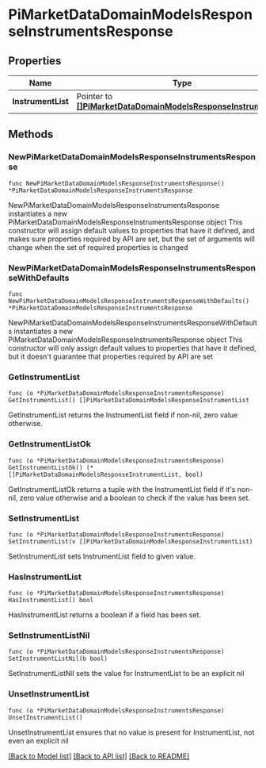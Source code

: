# PiMarketDataDomainModelsResponseInstrumentsResponse

## Properties

Name | Type | Description | Notes
------------ | ------------- | ------------- | -------------
**InstrumentList** | Pointer to [**[]PiMarketDataDomainModelsResponseInstrumentList**](PiMarketDataDomainModelsResponseInstrumentList.md) |  | [optional] 

## Methods

### NewPiMarketDataDomainModelsResponseInstrumentsResponse

`func NewPiMarketDataDomainModelsResponseInstrumentsResponse() *PiMarketDataDomainModelsResponseInstrumentsResponse`

NewPiMarketDataDomainModelsResponseInstrumentsResponse instantiates a new PiMarketDataDomainModelsResponseInstrumentsResponse object
This constructor will assign default values to properties that have it defined,
and makes sure properties required by API are set, but the set of arguments
will change when the set of required properties is changed

### NewPiMarketDataDomainModelsResponseInstrumentsResponseWithDefaults

`func NewPiMarketDataDomainModelsResponseInstrumentsResponseWithDefaults() *PiMarketDataDomainModelsResponseInstrumentsResponse`

NewPiMarketDataDomainModelsResponseInstrumentsResponseWithDefaults instantiates a new PiMarketDataDomainModelsResponseInstrumentsResponse object
This constructor will only assign default values to properties that have it defined,
but it doesn't guarantee that properties required by API are set

### GetInstrumentList

`func (o *PiMarketDataDomainModelsResponseInstrumentsResponse) GetInstrumentList() []PiMarketDataDomainModelsResponseInstrumentList`

GetInstrumentList returns the InstrumentList field if non-nil, zero value otherwise.

### GetInstrumentListOk

`func (o *PiMarketDataDomainModelsResponseInstrumentsResponse) GetInstrumentListOk() (*[]PiMarketDataDomainModelsResponseInstrumentList, bool)`

GetInstrumentListOk returns a tuple with the InstrumentList field if it's non-nil, zero value otherwise
and a boolean to check if the value has been set.

### SetInstrumentList

`func (o *PiMarketDataDomainModelsResponseInstrumentsResponse) SetInstrumentList(v []PiMarketDataDomainModelsResponseInstrumentList)`

SetInstrumentList sets InstrumentList field to given value.

### HasInstrumentList

`func (o *PiMarketDataDomainModelsResponseInstrumentsResponse) HasInstrumentList() bool`

HasInstrumentList returns a boolean if a field has been set.

### SetInstrumentListNil

`func (o *PiMarketDataDomainModelsResponseInstrumentsResponse) SetInstrumentListNil(b bool)`

 SetInstrumentListNil sets the value for InstrumentList to be an explicit nil

### UnsetInstrumentList
`func (o *PiMarketDataDomainModelsResponseInstrumentsResponse) UnsetInstrumentList()`

UnsetInstrumentList ensures that no value is present for InstrumentList, not even an explicit nil

[[Back to Model list]](../README.md#documentation-for-models) [[Back to API list]](../README.md#documentation-for-api-endpoints) [[Back to README]](../README.md)


